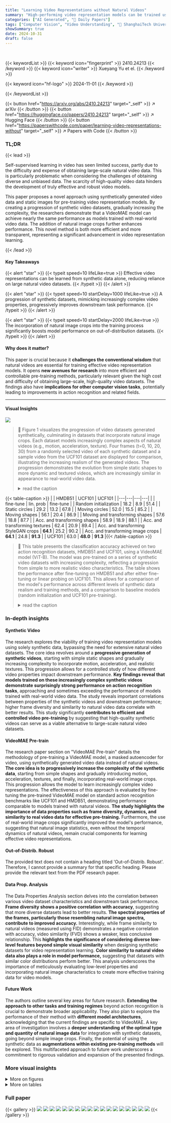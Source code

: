 ```yaml
---
title: "Learning Video Representations without Natural Videos"
summary: "High-performing video representation models can be trained using only synthetic videos and images, eliminating the need for large natural video datasets."
categories: ["AI Generated", "🤗 Daily Papers"]
tags: ["Computer Vision", "Video Understanding", "🏢 ShanghaiTech University",]
showSummary: true
date: 2024-10-31
draft: false
---
```


<br>

{{< keywordList >}}
{{< keyword icon="fingerprint" >}} 2410.24213 {{< /keyword >}}
{{< keyword icon="writer" >}} Xueyang Yu et el. {{< /keyword >}}
 
{{< keyword icon="hf-logo" >}} 2024-11-01 {{< /keyword >}}
 
{{< /keywordList >}}

{{< button href="https://arxiv.org/abs/2410.24213" target="_self" >}}
↗ arXiv
{{< /button >}}
{{< button href="https://huggingface.co/papers/2410.24213" target="_self" >}}
↗ Hugging Face
{{< /button >}}
{{< button href="https://paperswithcode.com/paper/learning-video-representations-without" target="_self" >}}
↗ Papers with Code
{{< /button >}}


### TL;DR


{{< lead >}}

Self-supervised learning in video has seen limited success, partly due to the difficulty and expense of obtaining large-scale natural video data.  This is particularly problematic when considering the challenges of obtaining diverse and unbiased data. The scarcity of high-quality video data hinders the development of truly effective and robust video models. 

This paper proposes a novel approach using synthetically generated video data and static images for pre-training video representation models.  By creating a progression of synthetic video datasets, gradually increasing the complexity, the researchers demonstrate that a VideoMAE model can achieve nearly the same performance as models trained with real-world video data. The addition of natural image crops further enhances performance. This novel method is both more efficient and more transparent, representing a significant advancement in video representation learning.

{{< /lead >}}


#### Key Takeaways

{{< alert "star" >}}
{{< typeit speed=10 lifeLike=true >}} Effective video representations can be learned from synthetic data alone, reducing reliance on large natural video datasets. {{< /typeit >}}
{{< /alert >}}

{{< alert "star" >}}
{{< typeit speed=10 startDelay=1000 lifeLike=true >}} A progression of synthetic datasets, mimicking increasingly complex video properties, progressively improves downstream task performance. {{< /typeit >}}
{{< /alert >}}

{{< alert "star" >}}
{{< typeit speed=10 startDelay=2000 lifeLike=true >}} The incorporation of natural image crops into the training process significantly boosts model performance on out-of-distribution datasets. {{< /typeit >}}
{{< /alert >}}

#### Why does it matter?
This paper is crucial because it **challenges the conventional wisdom** that natural videos are essential for training effective video representation models.  It opens **new avenues for research** into more efficient and controllable pre-training methods, particularly relevant given the high cost and difficulty of obtaining large-scale, high-quality video datasets.  The findings also have **implications for other computer vision tasks**, potentially leading to improvements in action recognition and related fields.

------
#### Visual Insights



![](https://arxiv.org/html/2410.24213/x1.png)

> 🔼 Figure 1 visualizes the progression of video datasets generated synthetically, culminating in datasets that incorporate natural image crops. Each dataset models increasingly complex aspects of natural videos (e.g., motion, acceleration, texture). Four frames (t=0, 10, 20, 30) from a randomly selected video of each synthetic dataset and a sample video from the UCF101 dataset are displayed for comparison, illustrating the increasing realism of the generated videos.  The progression demonstrates the evolution from simple static shapes to more dynamic and textured videos, which are increasingly similar in appearance to real-world video data.
> <details>
> <summary>read the caption</summary>
> Figure 1: Samples from our progression of video generation models and additionally included image datasets. We present 4 frames from timestamps t∈{0,10,20,30}𝑡0102030t\in\{0,10,20,30\}italic_t ∈ { 0 , 10 , 20 , 30 } of a randomly sampled video from each of our generated datasets, and UCF101 (left to right).
> </details>





{{< table-caption >}}
|       | HMDB51 | UCF101 | UCF101 |
|---|---|---|---|
|       | fine-tune | lin. prob | fine-tune |
| Random initialization | 18.2 | 8.9 | 51.4 |
| Static circles | 29.2 | 13.2 | 67.8 |
| Moving circles | 52.0 | 15.5 | 85.2 |
| Moving shapes | 56.1 | 20.4 | 86.9 |
| Moving and transforming shapes | 57.6 | 18.8 | 87.7 |
| Acc. and transforming shapes | 58.9 | 18.9 | 88.1 |
| Acc. and transforming textures | 62.4 | 20.9 | 89.4 |
| Acc. and transforming StyleGAN crops | **64.1** | <span class="ltx_text ltx_framed ltx_framed_underline">25.2</span> | <span class="ltx_text ltx_framed ltx_framed_underline">90.2</span> |
| Acc. and transforming image crops | **64.1** | 24.8 | **91.3** |
| UCF101 | <span class="ltx_text ltx_framed ltx_framed_underline">63.0</span> | **48.0** | **91.3** |{{< /table-caption >}}

> 🔼 This table presents the classification accuracy achieved on two action recognition datasets, HMDB51 and UCF101, using a VideoMAE model (ViT-B).  The model was pre-trained on a series of synthetic video datasets with increasing complexity, reflecting a progression from simple to more realistic video characteristics.  The table shows the performance after fine-tuning on HMDB51 and after either fine-tuning or linear probing on UCF101. This allows for a comparison of the model's performance across different levels of synthetic data realism and training methods, and a comparison to baseline models (random initialization and UCF101 pre-training).
> <details>
> <summary>read the caption</summary>
> Table 1: Additional action recognition results (ViT-B). We present the classification accuracy on HMDB51 after fine-tuning and on UCF101 after linear probing/fine-tuning for all the pre-training datasets in our progression and the two baselines.
> </details>





### In-depth insights


#### Synthetic Video
The research explores the viability of training video representation models using solely synthetic data, bypassing the need for extensive natural video datasets.  The core idea revolves around a **progressive generation of synthetic videos**, starting with simple static shapes and gradually increasing complexity to incorporate motion, acceleration, and realistic textures.  This progression allows for a controlled study of how different video properties impact downstream performance.  **Key findings reveal that models trained on these increasingly complex synthetic videos demonstrate surprisingly strong performance on action recognition tasks**, approaching and sometimes exceeding the performance of models trained with real-world video data. The study reveals important correlations between properties of the synthetic videos and downstream performance; higher frame diversity and similarity to natural video data correlate with better results. This study significantly **contributes to efficient and controlled video pre-training**  by suggesting that high-quality synthetic videos can serve as a viable alternative to large-scale natural video datasets.

#### VideoMAE Pre-train
The research paper section on "VideoMAE Pre-train" details the methodology of pre-training a VideoMAE model, a masked autoencoder for video, using synthetically generated video data instead of natural videos.  **The core idea is to progressively increase the complexity of the synthetic data**, starting from simple shapes and gradually introducing motion, acceleration, textures, and finally, incorporating real-world image crops.  This progression allows the model to learn increasingly complex video representations.  The effectiveness of this approach is evaluated by fine-tuning the pre-trained VideoMAE model on standard action recognition benchmarks like UCF101 and HMDB51, demonstrating performance comparable to models trained with natural videos. **The study highlights the importance of data properties such as frame diversity, dynamics, and similarity to real video data for effective pre-training.**  Furthermore, the use of real-world image crops significantly improved the model's performance, suggesting that natural image statistics, even without the temporal dynamics of natural videos, remain crucial components for learning effective video representations.

#### Out-of-Distrib. Robust
The provided text does not contain a heading titled 'Out-of-Distrib. Robust'. Therefore, I cannot provide a summary for that specific heading.  Please provide the relevant text from the PDF research paper.

#### Data Prop. Analysis
The Data Properties Analysis section delves into the correlation between various video dataset characteristics and downstream task performance.  **Frame diversity shows a positive correlation with accuracy**, suggesting that more diverse datasets lead to better results. **The spectral properties of the frames, particularly those resembling natural image spectra, contribute to improved accuracy.**  Interestingly, while frame similarity to natural videos (measured using FID) demonstrates a negative correlation with accuracy, video similarity (FVD) shows a weaker, less conclusive relationship.  This **highlights the significance of considering diverse low-level features beyond simple visual similarity** when designing synthetic datasets for video representation learning.  **Color similarity to natural video data also plays a role in model performance,** suggesting that datasets with similar color distributions perform better. This analysis underscores the importance of meticulously evaluating low-level properties and incorporating natural image characteristics to create more effective training data for video models.

#### Future Work
The authors outline several key areas for future research.  **Extending the approach to other tasks and training regimes** beyond action recognition is crucial to demonstrate broader applicability.  They also plan to explore the performance of their method with **different model architectures**, acknowledging that the current findings are specific to VideoMAE.  A key area of investigation involves a **deeper understanding of the optimal type and quantity of natural image data** for integration with synthetic datasets, going beyond simple image crops.  Finally, the potential of using the synthetic data as **augmentations within existing pre-training methods** will be explored.  This multifaceted approach to future work underscores a commitment to rigorous validation and expansion of the presented findings.


### More visual insights

<details>
<summary>More on figures
</summary>


![](https://arxiv.org/html/2410.24213/x2.png)

> 🔼 This figure displays the UCF101 action recognition accuracy for a series of models (M<sub>i</sub>). Each model (M<sub>i</sub>) in the series was trained on a different synthetic dataset, designed with increasing complexity and realism (see figure 1). The x-axis represents the different datasets used to pre-train the models, beginning with simple static circles and culminating in datasets incorporating dynamic transformations and natural image crops.  The y-axis shows the classification accuracy achieved on the UCF101 benchmark after fine-tuning each model. The graph clearly demonstrates that as the complexity and realism of the training dataset increase, the accuracy on UCF101 also improves.
> <details>
> <summary>read the caption</summary>
> Figure 2: Action recognition accuracy on UCF101. We present the UCF101 classification accuracy of the progression of models {Mi}subscript𝑀𝑖\{M_{i}\}{ italic_M start_POSTSUBSCRIPT italic_i end_POSTSUBSCRIPT }, after fine-tuning each of them on UCF101. The accuracy increases along the progression.
> </details>



![](https://arxiv.org/html/2410.24213/x3.png)

> 🔼 This figure presents the performance comparison of different video models on the UCF101-P dataset, which contains corrupted versions of UCF101 videos.  The models tested include those pre-trained on synthetic datasets created using a progression of generative models and a VideoMAE model pre-trained on natural UCF101 videos (a standard baseline). The x-axis shows the different types of corruptions applied to the UCF101-P videos (e.g., blur, noise, camera motion). The y-axis shows the accuracy of each model on these corrupted videos. The key observation is that the model pre-trained on the final synthetic dataset in the progression significantly outperforms the model pre-trained on natural videos in 11 out of the 14 corruption types.  This demonstrates the effectiveness of the synthetic data approach in learning robust video representations that generalize well to noisy or corrupted data.
> <details>
> <summary>read the caption</summary>
> Figure 3: Distribution Shift results on UCF101-P (Schiappa et al., 2023) (ViT-B) The last model in our progression outperforms pre-training on natural videos for 11 out of 14 corruption datasets.
> </details>



![](https://arxiv.org/html/2410.24213/x4.png)

> 🔼 This figure visualizes the correlation between various properties of the synthetic video datasets and their corresponding downstream performance on the UCF101 action recognition task.  The datasets, generated using different generative processes and incorporating increasing levels of realism, are evaluated on several metrics reflecting frame and video properties: Frame Similarity (FID score measuring visual similarity to UCF101 frames), Video Similarity (FVD score measuring video-level similarity to UCF101 videos), Frame Diversity (measuring diversity within each dataset), Frame Spectrum (analyzing the frequency distribution of the frames), and Color Distribution (comparing color distributions to that of UCF101). Scatter plots illustrate the relationship between each dataset's performance (measured as accuracy on UCF101 after fine-tuning) and its value on the different metrics.  The analysis aims to identify which low-level video properties are most strongly correlated with achieving high accuracy, providing insights into the design of effective synthetic video datasets for pre-training.
> <details>
> <summary>read the caption</summary>
> Figure 4: Dataset properties compared to downstream performance. We compare the downstream classification accuracy on UCF101 after fine-tuning to frame and video properties of all the dataset variants we used in our analysis (see datasets list in Section A.1).
> </details>



![](https://arxiv.org/html/2410.24213/x5.png)

> 🔼 This figure visualizes the learned representations from the VideoMAE model's encoder after training on a series of synthetic video datasets. Each dataset progressively incorporates more realistic video properties, such as object movement, shape transformation, and texture.  The visualization uses the three principal components of the attention keys from the last encoder layer as red, green, and blue color channels. By observing the changes across the different datasets (represented as M subscript i), we can see how the model's understanding of the video content evolves. In the earlier datasets, representations are relatively simple; however, they become increasingly complex as the datasets reflect more realistic properties and incorporate natural images. The appearance of different object parts in the visualization highlights this improvement.
> <details>
> <summary>read the caption</summary>
> Figure 5: Feature visualizations for pre-trained models. We present the 3 principal components of the attention keys of the last encoder layer, for all Misubscript𝑀𝑖M_{i}italic_M start_POSTSUBSCRIPT italic_i end_POSTSUBSCRIPT as the three color channels. Different object parts start to appear as the datasets progress.
> </details>



</details>




<details>
<summary>More on tables
</summary>


{{< table-caption >}}
| Configuration | Accuracy (%) |
|---|---| 
| 300k images | 90.5 |
| 150k images & 150k StyleGAN | 90.6 |
| 300k StyleGAN | 90.2 |
| 300k statistical textures | 89.4 |
| 1.3M images | 91.3 |
| Replacing 5% of videos <br> w/ static images | 88.5 |{{< /table-caption >}}
> 🔼 This table presents the results of experiments evaluating different methods for incorporating natural images into the training process of a ViT-B (Vision Transformer - Base) model.  The goal is to determine the impact of various amounts and ways of including natural images on the model's performance when evaluated on the UCF101 action recognition dataset.  The table shows the accuracy achieved by the model trained with varying configurations,  such as different numbers of natural images (300k, 150k, etc.), and in combination with StyleGAN-generated synthetic textures.
> <details>
> <summary>read the caption</summary>
> Table 2: Incorporating natural images into training (ViT-B). We ablate different approaches for incorporating natural images during training, and evaluate them on UCF101.
> </details>

{{< table-caption >}}
| Configuration | Accuracy (%) |
|---|---| 
| Static StyleGAN crops | 90.2 |
| Dynamic StyleGAN crops | 89.2 |
| Dynamic StyleGAN videos | 68.7 |{{< /table-caption >}}
> 🔼 This table presents the results of pre-training a ViT-B VideoMAE model on datasets using synthetic StyleGAN textures, comparing static textures to those with added dynamics.  The goal was to determine if introducing movement to the textures improved the model's performance on downstream tasks. The results show that adding dynamics to the StyleGAN textures did not lead to performance improvements, indicating that static StyleGAN textures are sufficient for pre-training in this context.
> <details>
> <summary>read the caption</summary>
> Table 3: Incorporating synthetic textures into training (ViT-B). Introducing dynamics to the StyleGAN textures does not improve performance.
> </details>

{{< table-caption >}}
| Hyperparameter | Value |
|---|---| 
| masking ratio | 0.75 |
| training epochs | 3200 |
| optimizer | AdamW |
| base learning | 3e-4 |
| weight decay | 0.05 |
| optimizer momentum | β₁=0.9, β₂=0.95 |
| batch size | 256 |
| learning rate schedule | cosine decay |
| warmup epochs | 40 |
| augmentation | MultiScaleCrop |{{< /table-caption >}}
> 🔼 This table details the hyperparameters used for pre-training the ViT-B (Vision Transformer - Base) model using the VideoMAE (Video Masked Autoencoder) method.  It lists the values for parameters such as masking ratio, number of training epochs, optimizer, base learning rate, weight decay, momentum, batch size, learning rate schedule, warmup epochs, and augmentation techniques.
> <details>
> <summary>read the caption</summary>
> Table 4: Pre-training settings (ViT-B).
> </details>

{{< table-caption >}}
| Hyperparameter | Value |
|---|---| 
| training epochs | 100 |
| optimizer | AdamW |
| base learning | 1e-3 |
| weight decay | 0.05 |
| optimizer momentum | \(\beta_{1}=0.9,\beta_{2}=0.95\) |
| batch size | 256 |
| learning rate schedule | cosine decay |
| warmup epochs | 5 |
| flip augmentation | yes |
| RandAug | (9, 0.5) |
| label smoothing | 0.1 |
| mixup | 0.8 |
| cutmix | 1.0 |
| drop path | 0.2 |
| dropout | 0.0 |
| layer-wise lr decay | 0.7 |
| test clips | 5 |
| test crops | 3 |{{< /table-caption >}}
> 🔼 This table details the hyperparameters used for fine-tuning the ViT-B model on the UCF101 dataset.  It includes settings for the optimizer (AdamW), learning rate, weight decay, batch size, learning rate schedule, and data augmentation techniques (flip, RandAug, label smoothing, mixup, cutmix, drop path, and dropout).  These settings were used to evaluate the performance of the VideoMAE model pre-trained on the synthetic datasets.
> <details>
> <summary>read the caption</summary>
> Table 5: Fine-tuning settings (ViT-B)
> </details>

{{< table-caption >}}
| Hyperparameter | Value |
|---|---| 
| training epochs | 100 |
| optimizer | AdamW |
| base learning | 1e-2 |
| weight decay | 0.0 |{{< /table-caption >}}
> 🔼 This table details the hyperparameters used for the linear probing experiment on the ViT-B model. Linear probing is a method used to evaluate the quality of pre-trained models by adding a linear layer on top of the pre-trained model and training only that new layer.  It shows the settings for the optimization process (optimizer, learning rate, weight decay, etc.), data augmentation, and other relevant parameters used during the linear probing phase.
> <details>
> <summary>read the caption</summary>
> Table 6: Linear probing settings (ViT-B)
> </details>

{{< table-caption >}}
| Hyperparameter | Value |
|---|---| 
| Initial speed range | (1.2, 3.0) |
| Acceleration speed range | (-0.06, 0.06) |
| Rotation speed range | (-π/100, π/100) |
| Scale X speed range | (-0.005, 0.005) |
| Scale Y speed range | (-0.005, 0.005) |
| Shear X speed range | (-0.005, 0.005) |
| Shear Y speed range | (-0.005, 0.005) |{{< /table-caption >}}
> 🔼 Table 7 presents the hyperparameters used in generating the synthetic video datasets.  It details the ranges or values for parameters such as initial speed, acceleration, rotation, scaling, and shearing, which control the visual characteristics (movement, transformations) of the objects within the generated videos. These settings are crucial for creating the progression of datasets used in the experiments, offering a controllable and transparent method for studying the effect of progressively complex video features on downstream task performance.
> <details>
> <summary>read the caption</summary>
> Table 7: Dataset generation settings
> </details>

{{< table-caption >}}
| Pre-training Dataset | Accuracy |
|---|---| 
| Scratch | 68.8 |
| Accelerating and transforming image crops | 79.1 |
| Kinetics-400 | 80.7 |{{< /table-caption >}}
> 🔼 Table 8 presents the results of the Kinetics-400 action recognition task.  The performance of a model fine-tuned on the Kinetics-400 dataset after pre-training on the final synthetic video dataset (accelerating and transforming image crops) is compared to the performance of a model trained from scratch and a model using the official pre-trained VideoMAE weights on Kinetics-400. This comparison demonstrates the effectiveness of the synthetic video dataset in closing the gap between training from scratch and using natural video data for pre-training.
> <details>
> <summary>read the caption</summary>
> Table 8: Results on Kinetics-400 test set (Kay et al., 2017). The kinetics-400 result is obtained by fine-tuning from the official pretrained VideoMAE checkpoint (Tong et al., 2022).
> </details>

{{< table-caption >}}
| Dataset configuration | UCF101 |
|---|---| 
| Moving circles | 84.9 |
| Moving shapes | 88.3 |
| Moving and transforming shapes | 88.3 |
| Accelerating and transforming shapes | 88.6 |
| Accelerating and transforming textures | 90.9 |{{< /table-caption >}}
> 🔼 This table presents the results of experiments using  Vision Transformer - base (ViT-B) model pre-trained on variations of synthetic video datasets, focusing on the impact of slower object speeds.  The datasets are similar to those described in the main progression of the paper but with object speeds reduced by 50%.  The accuracy is measured on the UCF101 action recognition task after fine-tuning the pre-trained model. This allows for a comparison of performance with the original, faster-moving object datasets, showing the effect of this specific parameter change.
> <details>
> <summary>read the caption</summary>
> Table 9: Additional datasets (ViT-B). Moving objects with slower speed
> </details>

{{< table-caption >}}
| Dataset configuration | UCF101 |
|---|---| 
| Dynamic StylaGAN high-greq | 68.7 |
| Replacing 5% of videos w/ StyleGAN | 88.2 |
| 150k images & 150k statistical textures | 89.7 |
| 300k images w/ colored background | 89.9 |
| 300k images w/ image background | 91.0 |{{< /table-caption >}}
> 🔼 This table presents additional experimental results obtained using variations of the ViT-B model, focusing on the impact of different texture types and background diversity on the model's performance.  Specifically, it explores various configurations, including the use of Dynamic StyleGAN textures, combinations of real images and synthetic textures, and the effect of colored or image backgrounds, highlighting their contributions to action recognition accuracy on the UCF101 dataset.
> <details>
> <summary>read the caption</summary>
> Table 10: Additional datasets (ViT-B). More texture types and more diverse background
> </details>

{{< table-caption >}}
| Dataset configuration | UCF101 |
|---|---| 
| Accelerating and transforming shapes, 25% w/ UCF101 | 90.4 |
| Accelerating and transforming shapes, 75% w/ UCF101 | 90.6 |
| Accelerating and transforming image crops, 50% w/ UCF101 | 92.0 |{{< /table-caption >}}
> 🔼 This table presents the results of additional experiments conducted to evaluate the impact of mixing real-world video data from the UCF101 dataset with synthetic data during the pre-training phase. Three different combinations of real and synthetic data are tested, varying the proportion of real video data included.  The experiments aim to assess whether including real video clips alongside synthetic videos improves downstream performance on the action recognition task using the ViT-B model.
> <details>
> <summary>read the caption</summary>
> Table 11: Additional datasets (ViT-B). Mix with real videos
> </details>

{{< table-caption >}}
| Dataset configuration | UCF101 |
|---|---| 
| Statistical textures | 88.9 |
| Statistical textures w/ colored background | 87.8 |
| Moving Dynamic StyleGAN crops | 87.5 |
| 300k image crops | 90.1 |
| 150k image crops & 150 statistical textures | 89.2 |
| 300k image crops w/ colored background | 89.5 |
| 300k image crops w/ image background | 89.5 |
| 1.3M image crops | 89.8 |{{< /table-caption >}}
> 🔼 This table presents the UCF101 classification accuracy achieved by fine-tuning a ViT-B model pre-trained on various datasets with saturated textures.  These datasets explore different texture types and image background variations to assess their impact on model performance. The results highlight the effect of altering texture saturation and the inclusion of colored or image backgrounds on downstream action recognition accuracy.
> <details>
> <summary>read the caption</summary>
> Table 12: Additional datasets (ViT-B). Saturated textures
> </details>

</details>




### Full paper

{{< gallery >}}
<img src="https://ai-paper-reviewer.com/2410.24213/1.png" class="grid-w50 md:grid-w33 xl:grid-w25" />
<img src="https://ai-paper-reviewer.com/2410.24213/2.png" class="grid-w50 md:grid-w33 xl:grid-w25" />
<img src="https://ai-paper-reviewer.com/2410.24213/3.png" class="grid-w50 md:grid-w33 xl:grid-w25" />
<img src="https://ai-paper-reviewer.com/2410.24213/4.png" class="grid-w50 md:grid-w33 xl:grid-w25" />
<img src="https://ai-paper-reviewer.com/2410.24213/5.png" class="grid-w50 md:grid-w33 xl:grid-w25" />
<img src="https://ai-paper-reviewer.com/2410.24213/6.png" class="grid-w50 md:grid-w33 xl:grid-w25" />
<img src="https://ai-paper-reviewer.com/2410.24213/7.png" class="grid-w50 md:grid-w33 xl:grid-w25" />
<img src="https://ai-paper-reviewer.com/2410.24213/8.png" class="grid-w50 md:grid-w33 xl:grid-w25" />
<img src="https://ai-paper-reviewer.com/2410.24213/9.png" class="grid-w50 md:grid-w33 xl:grid-w25" />
<img src="https://ai-paper-reviewer.com/2410.24213/10.png" class="grid-w50 md:grid-w33 xl:grid-w25" />
<img src="https://ai-paper-reviewer.com/2410.24213/11.png" class="grid-w50 md:grid-w33 xl:grid-w25" />
<img src="https://ai-paper-reviewer.com/2410.24213/12.png" class="grid-w50 md:grid-w33 xl:grid-w25" />
<img src="https://ai-paper-reviewer.com/2410.24213/13.png" class="grid-w50 md:grid-w33 xl:grid-w25" />
<img src="https://ai-paper-reviewer.com/2410.24213/14.png" class="grid-w50 md:grid-w33 xl:grid-w25" />
<img src="https://ai-paper-reviewer.com/2410.24213/15.png" class="grid-w50 md:grid-w33 xl:grid-w25" />
<img src="https://ai-paper-reviewer.com/2410.24213/16.png" class="grid-w50 md:grid-w33 xl:grid-w25" />
<img src="https://ai-paper-reviewer.com/2410.24213/17.png" class="grid-w50 md:grid-w33 xl:grid-w25" />
<img src="https://ai-paper-reviewer.com/2410.24213/18.png" class="grid-w50 md:grid-w33 xl:grid-w25" />
{{< /gallery >}}